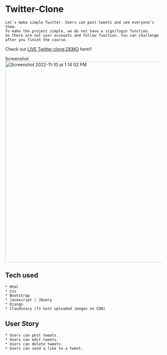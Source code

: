 # Twitter-Clone

```
Let's make simple Twitter. Users can post tweets and see everyone's them.
To make the project simple, we do not have a sign/login function.
So there are not user accounts and follow function. You can challenge after you finish the course.
```
Check out [LIVE Twitter clone DEMO](https://twiiterclonemay.mayelinmaria.repl.co/) here!!

Screenshot 
<img width="647" alt="Screenshot 2022-11-10 at 1 14 02 PM" src="https://user-images.githubusercontent.com/108484218/201174316-530099cd-9b81-44ab-bfad-f454e75b4fb0.png">


## Tech used
```
* Html
* Css
* Bootstrap
* Javascript / JQuery
* Django
* Cloudinary (To host uploaded images on CDN)
```
## User Story
```
* Users can post tweets.
* Users can edit tweets.
* Users can delete tweets.
* Users can send a like to a tweet.
```
